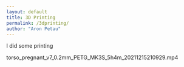 ```yaml
---
layout: default
title: 3D Printing
permalink: /3dprinting/
author: "Aron Petau"
---
```


I did some printing



torso_pregnant_v7_0.2mm_PETG_MK3S_5h4m_20211215210929.mp4
